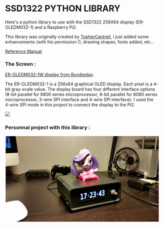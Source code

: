 # SSD1322 PYTHON LIBRARY

Here's a python library to use with the SSD1322 256X64 display (ER-OLEDM032-1) and a Raspberry Pi2.

This library was originally created by [TopherCantrell](https://github.com/topherCantrell/ER-OLEDM032-1), i just added some enhancements (with his permission !), drawing shapes, fonts added, etc...

[Reference Manual](https://github.com/ScoobieSnax/SSD1322-256X64-PYTHON-LIBRARY/wiki)

### The Screen :

[ER-OLEDM032-1W display from Buydisplay](http://www.buydisplay.com/default/serial-oled-module-price-3-2-inch-display-256x64-screens-white-on-black).

The ER-OLEDM032-1 is a 256x64 graphical OLED display. Each pixel is a 4-bit gray-scale value. The display board has four different interface options (8-bit parallel for 6800 series microprocessor, 8-bit parallel for 8080 series microprocessor, 3-wire SPI interface and 4-wire SPI interface). I used the 4-wire SPI mode in this project to connect the display to the Pi2.

![](https://github.com/ScoobieSnax/SSD1322-Pi-Clock/blob/master/OLEDM032%20connect.jpg?raw=true)

### Personnal project with this library :

![](https://github.com/ScoobieSnax/SSD1322-256X64-PYTHON-LIBRARY/blob/master/Finished%20project.jpg)
